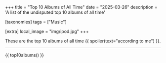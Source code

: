 +++
title = "Top 10 Albums of All Time"
date = "2025-03-26"
description = 'A list of the undisputed top 10 albums of all time'

[taxonomies]
tags = ["Music"]

[extra]
local_image = "img/ipod.jpg"
+++

These are the top 10 albums of all time {{ spoiler(text="according to me") }}.

---

{{ top10albums() }}
